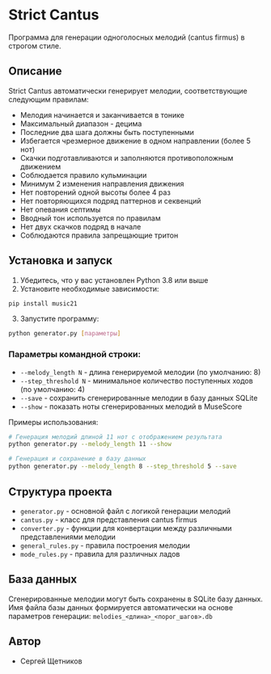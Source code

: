 # Strict Cantus

Программа для генерации одноголосных мелодий (cantus firmus) в строгом стиле.

## Описание

Strict Cantus автоматически генерирует мелодии, соответствующие следующим правилам:

- Мелодия начинается и заканчивается в тонике
- Максимальный диапазон - децима
- Последние два шага должны быть поступенными
- Избегается чрезмерное движение в одном направлении (более 5 нот)
- Скачки подготавливаются и заполняются противоположным движением
- Соблюдается правило кульминации
- Минимум 2 изменения направления движения
- Нет повторений одной высоты более 4 раз
- Нет повторяющихся подряд паттернов и секвенций
- Нет опевания септимы
- Вводный тон используется по правилам
- Нет двух скачков подряд в начале
- Соблюдаются правила запрещающие тритон

## Установка и запуск

1. Убедитесь, что у вас установлен Python 3.8 или выше
2. Установите необходимые зависимости:
```bash
pip install music21
```

3. Запустите программу:
```bash
python generator.py [параметры]
```

### Параметры командной строки:

- `--melody_length N` - длина генерируемой мелодии (по умолчанию: 8)
- `--step_threshold N` - минимальное количество поступенных ходов (по умолчанию: 4)
- `--save` - сохранить сгенерированные мелодии в базу данных SQLite
- `--show` - показать ноты сгенерированных мелодий в MuseScore

Примеры использования:
```bash
# Генерация мелодий длиной 11 нот с отображением результата
python generator.py --melody_length 11 --show

# Генерация и сохранение в базу данных
python generator.py --melody_length 8 --step_threshold 5 --save
```

## Структура проекта

- `generator.py` - основной файл с логикой генерации мелодий
- `cantus.py` - класс для представления cantus firmus
- `converter.py` - функции для конвертации между различными представлениями мелодии
- `general_rules.py` - правила построения мелодии
- `mode_rules.py` - правила для различных ладов

## База данных

Сгенерированные мелодии могут быть сохранены в SQLite базу данных. Имя файла базы данных формируется автоматически на основе параметров генерации: `melodies_<длина>_<порог_шагов>.db`

## Автор

- Сергей Щетников